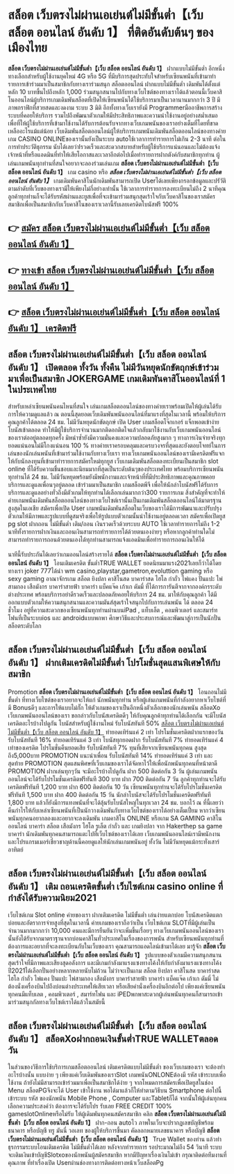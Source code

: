 # สล็อต เว็บตรงไม่ผ่านเอเย่นต์ไม่มีขั้นต่ำ【เว็บ สล็อต ออนไลน์ อันดับ 1】  ที่ติดอันดับต้นๆ ของเมืองไทย

**สล็อต เว็บตรงไม่ผ่านเอเย่นต์ไม่มีขั้นต่ำ【เว็บ สล็อต ออนไลน์ อันดับ 1】** ฝากแบบไม่มีขั้นต่ำ  อีกหนึ่งทางเลือกสำหรับผู้ใช้งานยุคใหม่ 4G หรือ 5G ที่มีบริการสุดประทับใจสำหรับเซียนพนันที่เข้ามาทำรายการเข้าร่วมมาเป็นสมาชิกกับทางเราร่วมสนุก สล็อตออนไลน์ ฝากแบบไม่มีขั้นต่ำ เดิมพันได้ตั้งแต่ หลัก 10 บาทขึ้นไปถึงหลัก 1,000 ร่วมสนุกสนานไปกับทางเว็บไซต์ของทางเราได้แล้วตอนนี้เว็บคาสิโนออนไลน์ผู้บริการเกมเดิมพันสล็อตที่เปิดให้เซียนพนันได้ใช้บริการมาเป็นเวลานานมากกว่า 3 ปี มีภาพกราฟิกที่สวยสดและงดงาม ระบบ 3 มิติ
อีกทั้งทางเว็บเรายังมี Programmerมืออาชีพการสร้างระบบที่คอยให้บริการ  รวมไปถึงพัฒนาตัวเกมให้มีประสิทธิภาพและความน่าใช้งานอยู่อย่างสม่ำเสมอ เพื่อที่ให้ผู้ใช้บริการที่เข้ามาใช้งานได้รับการต้อนรับจากทางเว็บเกมพนันของเราอย่างเต็มที่โดยที่ขาดเหลืออะไรแม้แต่น้อย เว็บเดิมพันสล็อตออนไลน์ผู้ให้บริการเกมพนันเดิมพันสล็อตออนไลน์ของทางค่ายเกม CASINO ONLINEของเรานั้นยังเป็นระบบ autoใช้เวลาการทำรายการไม่เกิน 2-3 นาที ต่อในการทำประวัติธุกรรม นับได้เลยว่าIรวดเร็วและสะดวกสบายสำหรับผู้ใช้บริการแน่นอนและไม่ต้องแจ้งเจ้าหน้าที่หรือแอดมินที่ทำให้เสียโอกาสและเวลาอีกต่อไปเมื่อทำรายการฝากตังค์กับสมาชิกทุกท่าน
ผู้เล่นเกมพนันทุกท่านที่สนใจอยากจะลองร่วมเล่นเกม **สล็อต เว็บตรงไม่ผ่านเอเย่นต์ไม่มีขั้นต่ำ【เว็บ สล็อต ออนไลน์ อันดับ 1】** เกม casino  หรือ ***สล็อต เว็บตรงไม่ผ่านเอเย่นต์ไม่มีขั้นต่ำ【เว็บ สล็อต ออนไลน์ อันดับ 1】*** เกมเดิมพันคาสิโนนักเดิมพันสามารถเปิด Userได้เลยเพียงกรอกข้อมูลและปรัวัติตามลำดับที่เว็บของทางเรามีให้เพียงไม่กี่อย่างเท่านั้น ใช้เวลาการทำรายการลงทะเบียนไม่ถึง 2 นาทีคุณลูกค้าทุกท่านก็จะได้รับรหัสผ่านและยูสเพื่อที่จะเข้ามาร่วมสนุกสุดเร้าใจกับเว็บคาสิโนของเราสมัครสมาชิกเพื่อเป็นสมาชิกกับเว็บคาสิโนของเราเวลานี้รับเลยเครดิตโบนัสฟรี 100%

## 👉 [สมัคร สล็อต เว็บตรงไม่ผ่านเอเย่นต์ไม่มีขั้นต่ำ【เว็บ สล็อต ออนไลน์ อันดับ 1】](https://archa888.com/)
## 👉 [ทางเข้า สล็อต เว็บตรงไม่ผ่านเอเย่นต์ไม่มีขั้นต่ำ【เว็บ สล็อต ออนไลน์ อันดับ 1】](https://archa888.com/)
## 👉 [สล็อต เว็บตรงไม่ผ่านเอเย่นต์ไม่มีขั้นต่ำ【เว็บ สล็อต ออนไลน์ อันดับ 1】 เครดิตฟรี](https://archa888.com/)

## สล็อต เว็บตรงไม่ผ่านเอเย่นต์ไม่มีขั้นต่ำ【เว็บ สล็อต ออนไลน์ อันดับ 1】 เปิดตลอด ทั้งวัน ทั้งคืน ไม่มีวันหยุดนักขัตฤกษ์เข้าร่วมมาเพื่อเป็นสมาชิก JOKERGAME เกมเดิมพันคาสิโนออนไลน์ที่ 1 ในประเทศไทย

สำหรับเหล่าเซียนพนันคนไหนที่สนใจ เล่นเกมสล็อตออนไลน์ของทางค่ายเราพร้อมเปิดให้ผู้เล่นได้รับการให้ความดูแลแล้ว ณ ตอนนี้สุดยอดเว็บเดิมพันพนันออนไลน์ที่มาแรงที่สุดในเวลานี้ พร้อมให้บริการคุณลูกค้าได้ตลอด 24 ชม. ไม่มีวันหยุดนักขัตฤกษ์ เปิด User เกมสล็อตโจ๊กเกอร์ แจ็กพอตเข้าง่าย โบนัสเข้าตลอด ทำให้มีผู้ใช้บริการจำนวนมากติดอกติดใจแล้วกลับมาใช้งานกับเว็บเกมพนันออนไลน์ของเราต่ออยู่ตลอดทุกครั้ง มิหนำซ้ำยังมีความมั่นคงและความปลอดภัยสูงมาก ๆ ทางการเงินจ่ายจริงทุกยอดแน่นอนไม่มีโกงแน่นอน 100 % ทางค่ายเราครอบคลุมและครบวงจรที่สุดและยังตอบโจทย์ในการเล่นของนักเล่นพนันที่เข้ามาร่วมใช้งานกับทางเว็บเรา
ทางเว็บเกมพนันออนไลน์ของเรามีเครดิตฟรีแจกให้กับนักลงทุนที่เข้ามาทำรายการสมัครใหม่ทุกยูส เว็บเกมเดิมพันสล็อตลงทะเบียนเป็นสมาชิก slot online ที่ได้รับความชื่นชอบและนิยมมากที่สุดเป็นระดับต้นๆของประเทศไทย พร้อมบริการเซียนพนันทุกท่านได้ 24 ชม. ไม่มีวันหยุดพร้อมยังมีพนักงานและเจ้าหน้าที่ที่มีประสิทธิภาพและคุณภาพคอยบริการและดูแลเพื่อนๆอยู่ตลอด เข้าร่วมมาเป็นสมาชิก เกมสล็อตพีจี เพื่อให้นักล่าโบนัสฟรีได้รับการบริการและดูแลอย่างทั่วถึงมีตัวเกมให้ทุกท่านได้เลือกเล่นมากกว่า300 รายการเกม
สิ่งสำคัญที่จะทำให้ค่ายเกมพนันเดิมพันสล็อตออนไลน์ของทางเว็บไซต์เรานั้นเป็นเกมเดิมพันสล็อตออนไลน์ได้มาตรฐานสูงสุดในเอเชีย สมัครเพื่อเปิด User  เกมพนันเดิมพันสล็อตในเว็บของเราได้มีการพัฒนาและปรับปรุงตัวเกมให้มีภาพและรูปแบบที่ดูสมจริงเพื่อให้รูปแบบตัวเกมนั้นน่าใช้งานอยู่ตลอดเวลา สมัครเพื่อเปิดยูส pg slot ฝากถอน ไม่มีขั้นต่ำ เติม/ถอน เงินรวดเร็วด้วยระบบ AUTO ใช้เวลาทำรายการไม่ถึง 1-2 นาทีทั้งรายการฝากเงินและถอนเงินสามารถทำรายการได้ด้วยตนเองง่ายๆ หรือหากลูกค้าท่านใดไม่สามารถทำรายการถอนด้วยตนเองได้ทุกท่านสามารถแจ้งแอดมินเพื่อทำรายการถอนเงินให้ได้

นาทีนี้รับประกันได้เลยว่าเกมออนไลน์สร้างรายได้ **สล็อต เว็บตรงไม่ผ่านเอเย่นต์ไม่มีขั้นต่ำ【เว็บ สล็อต ออนไลน์ อันดับ 1】** โอนเติมเครดิต ขั้นต่ำTRUE WALLET ยอดนิยมมาแรง2021เลยก็ว่าได้โดยทางเรา joker 777ได้นำ  wm casino,playstar,gametron,evoluttion gaming หรือ sexy gaming อาณาจักรเกม สล็อต ยิงปลา คาสิโนสด บาคาร่าสด ไฮโล กำถั่ว ไพ่แคง ปั่นแปะ ไพ่สามกอง เสือมังกร บาคาร่าสายฟ้า บาคาร่า แบ็คแจ๊ค เก้าเก ดัมมี่ ที่ได้การการันตีจากจากองค์กรระดับต่างประเทศ พร้อมบริการอย่าดีรวดเร็วและปลอดภัยคอยให้บริการ 24 ชม. มาให้กับคุณลูกค้า ได้มีออกแบบตัวเกมให้ความสนุกสนานและความมันส์สุดเร้าใจสนุกไปกับการเล่นพนัน ได้ ตลอด 24 ชั่วโมง อยู่ที่ความสะดวกของเซียนพนันทุกท่านผ่านบนiPad , แท็บเล็ต , คอมพิวเตอร์ และสมาร์ทโฟนที่เป็นระบบios และ androidแบบพกพา ศึกษาวิธีและประสบการณ์และพัฒนาสู่การเป็นนักปั่นสล็อตระดับโลก

## สล็อต เว็บตรงไม่ผ่านเอเย่นต์ไม่มีขั้นต่ำ【เว็บ สล็อต ออนไลน์ อันดับ 1】 ฝากเติมเครดิตไม่มีขั้นต่ำ โปรโมชั่นสุดแสนพิเศษให้กับสมาชิก

 Promotion  **สล็อต เว็บตรงไม่ผ่านเอเย่นต์ไม่มีขั้นต่ำ【เว็บ สล็อต ออนไลน์ อันดับ 1】** โอนถอนไม่มีขั้นต่ำ ที่ทางเว็บไซต์ของเราอยากจะให้แก่  นักพนันทุกท่าน หรือผู้เล่นเกมพนันที่กำลังอยากหาเว็บไซต์ที่มี Bonusดีๆ และการให้แบบไม่กั๊ก ให้ตัวเกมของเราเป็นอีกหนึ่งตัวเลือกของนักเล่นพนัน สล็อตXo เว็บเกมพนันออนไลน์ของเรา ขอกล่าวกับโบนัสเครดิตดีๆ ให้กับคุณลูกค้าทุกท่านได้เลือกกัน จะมีโบนัสเครดิตอะไรบ้างไปดูกัน
โบนัสสำหรับผู้ใช้งานใหม่ รับโบนัสทันที 50% [สล็อต เว็บตรงไม่ผ่านเอเย่นต์ไม่มีขั้นต่ำ【เว็บ สล็อต ออนไลน์ อันดับ 1】](https://archa888.com/) ทำยอดเทิร์นแค่ 2 เท่า
โปรโมชั่นเครดิตฝากแรกของวัน รับโบนัสทันที 16% ทำยอดเทิร์นแค่ 3 เท่า
โบนัสทุกยอดฝาก รับโบนัสทันที 7% ทำยอดเทิร์นแค่ 4 เท่าของเครดิต
โปรโมชั่นคืนยอดเสีย รับโบนัสทันที 7% ทุนที่เสียจากเซียนพนันทุกคน สูงสุดถึง5,000บาท
 PROMOTION แนะนำเพื่อน รับโบนัสทันที 14% ทำยอดเทิร์นแค่ 3 เท่า
และสุดท้าย PROMOTION สุดแสนพิศษที่เว็บเกมของเราได้จัดหาไว้ให้เพื่อนักพนันทุกคนที่หน้าตาดี  PROMOTION ฝากเล่นทุกๆวัน จะมีอะไรบ้างไปดูกัน
ฝาก 500 ติดต่อกัน 3 วัน ผู้เล่นเกมพนันออนไลน์จะได้รับโปรโมชั่นเครดิตฟรีทันที 300 บาท
ฝาก 700 ติดต่อกัน 7 วัน ลูกค้าทุกท่านจะได้รับเครดิตฟรีทันที 1,200 บาท
ฝาก 600 ติดต่อกัน 10 วัน เซียนพนันทุกท่านจะได้รับโปรโมชั่นเครดิตฟรีทันที 1,500 บาท
ฝาก 400 ติดต่อกัน 15 วัน นักล่าโบนัสจะได้รับโปรโมชั่นเครดิตฟรีทันที 1,800 บาท
แล้วก็ยังมีการแทงพนันที่จะได้ลุ้นรับโบนัสใหญ่ในทุกเวลา 24 ชม. บอกไว้ ณ ที่นี้เลยว่าคืนกำไรให้กับเหล่าเซียนพนันที่เป็นนักวางเดิมพันกับทางเว็บไซต์ของเราได้อย่างเต็มเปี่ยม หากว่าเซียนพนันทุกคนอยากลองและอยากจะลงเดิมพัน เกมคาสิโน ONLINE หรือเกม SA GAMING คาสิโนออนไลน์ บาคาร่า สล็อต เสือมังกร ไฮโล รูเล็ต กำถั่ว และ เกมยิงปลา จาก Hakerthep sa game บาคาร่า นักเดิมพันทุกคนสามารถแตะไปที่เว็บไซต์ของเราได้เลย เว็บเกมพนันออนไลน์เรามีพนักงานและโปรแกรมเมอร์เชี่ยวชาญด้านนี้คอยดูแลให้นักเล่นเกมพนันอยู่ ทั้งวัน ไม่มีวันหยุดแม้กระทั่งเสาร์อาทิตย์

## สล็อต เว็บตรงไม่ผ่านเอเย่นต์ไม่มีขั้นต่ำ【เว็บ สล็อต ออนไลน์ อันดับ 1】 เติม ถอนเครดิตขั้นต่ำ  เว็บไซต์เกม casino online ที่กำลังได้รับความนิยม2021

เว็บไซต์เกม Slot online ค่ายของเรา ฝากเติมเครดิต ไม่มีขั้นต่ำ เล่นง่ายแตกบ่อย โบนัสเครดิตแตกบ่อยและอัตราการจ่ายสูงที่สุดในเวลานี้ ค่ายเกมของเราถือว่าเป็น เว็บไซต์เกม SLOTที่มีผู้เล่นเป็นจำนวนมากมากกว่า 10,000 คนและมีการยืนยันว่าจะเพิ่มขึ้นเรื่อยๆ ทางเว็บเกมพนันออนไลน์ของเรานั้นยังได้รับจากมาตราฐานจากบ่อนคาสิโนทั่วประเทศในเรื่องของการพนัน สำหรับเซียนพนันทุกท่านที่ต้องการและอยากที่จะลงทะเบียนกับในเว็บของเรา คุณสามารถแอดไลน์เข้ามาได้เลย
	มารู้จัก **สล็อต เว็บตรงไม่ผ่านเอเย่นต์ไม่มีขั้นต่ำ【เว็บ สล็อต ออนไลน์ อันดับ 1】** รูปแบบของตัวเกมมีความสนุกสนานสุดเร้าใจที่มีภาพและเสียงสุดอลังการ และมีเกมกำลังมาแรงแซงทางโค้งให้กับกำลังมาแรงแซงทางโค้งปี2021ได้เลือกปั่นอย่างหลากหลายนับไม่ถ้วน  ไม่ว่าจะเป็นเกม สล็อต ยิงปลา คาสิโนสด บาคาร่าสด ไฮโล กำถั่ว ไพ่แคง ปั่นแปะ ไพ่สามกอง เสือมังกร บาคาร่าสายฟ้า บาคาร่า แบ็คแจ๊ค เก้าเก ดัมมี่ ไม่ต้องนั่งเครื่องบินไปถึงบ่อนต่างประเทศให้เสียเวลา หรือเสียค่านั่งเครื่องบินอีกต่อไป เพียงแค่เซียนพนันทุกคนมีแท็บเลต , คอมพิวเตอร์ , สมาร์ทโฟน และ iPEDพกพาสะดวกผู้เล่นพนันทุกคนก็สามารถเข้ามาร่วมสนุกกัลทางเว็บไซต์เราได้แล้วในสมัยนี้

## สล็อต เว็บตรงไม่ผ่านเอเย่นต์ไม่มีขั้นต่ำ【เว็บ สล็อต ออนไลน์ อันดับ 1】 สล็อตXoฝากถอนเงินขั้นต่ำTRUE WALLETตลอดวัน

ในส่วนของวิธีการใช้บริการเกมสล็อตออนไลน์ เติมเครดิตแบบไม่มีขั้นต่ำ ของเว็บเกมของเรา จะต้องทำอะไรบ้างนั้น แบบง่าย ๆ เพียงแค่เว็บเดิมพันของเราSlot เกมพนันONLONEต้องมี รหัส เข้าระบบเพื่อใช้งาน ถ้ายังไม่มีสามารถเข้าร่วมมาเพื่อเป็นสมาชิกได้ง่าย ๆ จากโหมดการสมัครเพื่อเปิดยูสในช่อง Menu สล็อตPGจึงจะได้ User เข้าใช้งาน พอได้มาแล้วก็ให้ทำตามวิธีบน Smartphone  ต่อไปนี้
เข้าระบบ รหัส  ของนักพนัน Mobile Phone , Computer และTabletก็ได้
จากนั้นให้ผู้เล่นทุกคนเลือกความประสงค์ว่า ต้องการจะได้รับโปร รับเลย FREE CREDIT 100% gameslotOnlineหรือไม่รับ
ให้ผู้เดิมพันทุกคนสมัครสมาชิก คลิก **สล็อต เว็บตรงไม่ผ่านเอเย่นต์ไม่มีขั้นต่ำ【เว็บ สล็อต ออนไลน์ อันดับ 1】** ฝาก-ถอน autoไว ภาพในเว็บจะปรากฏเลขบัญชีพร้อมธนาคาร หรือบัญชี ทรู มันนี่ วอเลท ของผู้ให้บริการขึ้นมา
คัดลอกหมายเลขธนาคาร หรือบัญชี **สล็อต เว็บตรงไม่ผ่านเอเย่นต์ไม่มีขั้นต่ำ【เว็บ สล็อต ออนไลน์ อันดับ 1】** True Wallet ของท่าน แล้วทำธุรกรรมระบบโอนเติมเครดิต ไม่มีขั้นต่ำได้เลย
หลังจากทำรายการ รอประมาณไม่ถึง 54 วินาที ระบบจะเติมเงินเข้าบัญชีSlotxoของนักพนันผู้สมัครสมาชิก
หากมีปัญหาเรื่องเงินไม่เข้า กรุณาติดต่อทีมงานที่คุณภาพ ที่ทำเรื่องเปิด Userผ่านช่องทางการติดต่อทางหน้าเว็บสล็อตPg


